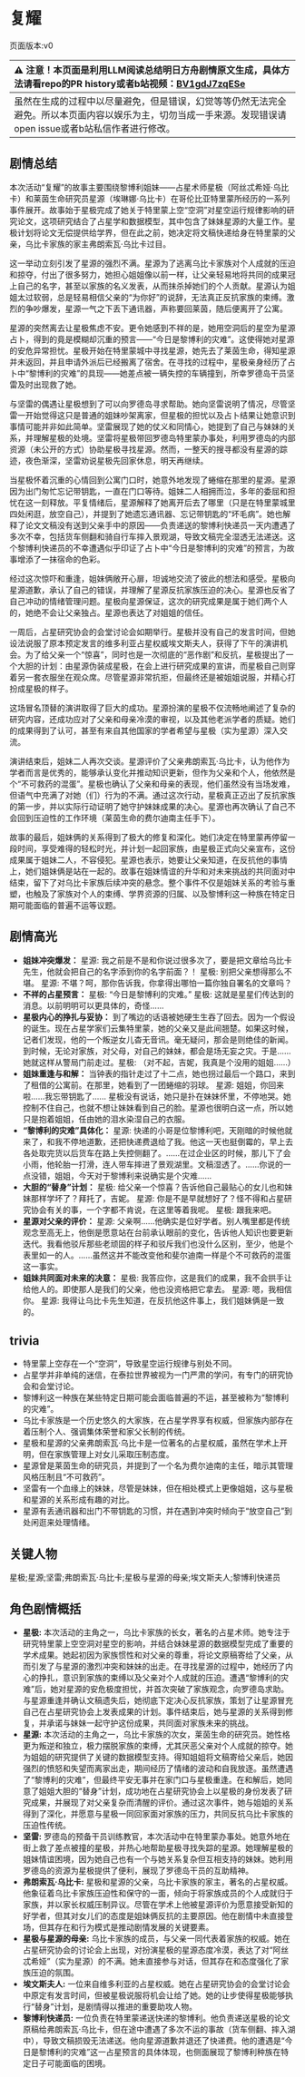 # 复耀
页面版本:v0
 

| :warning: 注意！本页面是利用LLM阅读总结明日方舟剧情原文生成，具体方法请看repo的PR history或者b站视频：[BV1gdJ7zqESe](https://www.bilibili.com/video/BV1gdJ7zqESe/)         |
|:----------------------------|
| 虽然在生成的过程中以尽量避免，但是错误，幻觉等等仍然无法完全避免。所以本页面内容以娱乐为主，切勿当成一手来源。发现错误请open issue或者b站私信作者进行修改。|



## 剧情总结
本次活动“复耀”的故事主要围绕黎博利姐妹——占星术师星极（阿丝忒希娅·乌比卡）和莱茵生命研究员星源（埃琳娜·乌比卡）在哥伦比亚特里蒙所经历的一系列事件展开。故事始于星极完成了她关于特里蒙上空“空洞”对星空运行规律影响的研究论文，这项研究结合了占星学和数据模型，其中包含了妹妹星源的大量工作。星极计划将论文无偿提供给学界，但在此之前，她决定将文稿快递给身在特里蒙的父亲，乌比卡家族的家主弗朗索瓦·乌比卡过目。

这一举动立刻引发了星源的强烈不满。星源为了逃离乌比卡家族对个人成就的压迫和掠夺，付出了很多努力，她担心姐姐像以前一样，让父亲轻易地将共同的成果冠上自己的名字，甚至以家族的名义发表，从而抹杀掉她们的个人贡献。星源认为姐姐太过软弱，总是轻易相信父亲的“为你好”的说辞，无法真正反抗家族的束缚。激烈的争吵爆发，星源一气之下丢下通讯器，声称要回莱茵，随后便离开了公寓。

星源的突然离去让星极焦虑不安。更令她感到不祥的是，她用空洞后的星空为星源占卜，得到的竟是模糊却沉重的预言——“今日是黎博利的灾难”。这使得她对星源的安危异常担忧。星极开始在特里蒙城中寻找星源，她先去了莱茵生命，得知星源并未返回，并且申请外派后已经搬离了宿舍。在寻找的过程中，星极亲身经历了占卜中“黎博利的灾难”的具现——她差点被一辆失控的车辆撞到，所幸罗德岛干员坚雷及时出现救了她。

与坚雷的偶遇让星极想到了可以向罗德岛寻求帮助。她向坚雷说明了情况，尽管坚雷一开始觉得这只是普通的姐妹吵架离家，但星极的担忧以及占卜结果让她意识到事情可能并非如此简单。坚雷展现了她的仗义和同情心，她提到了自己与妹妹的关系，并理解星极的处境。坚雷将星极带回罗德岛特里蒙办事处，利用罗德岛的内部资源（未公开的方式）协助星极寻找星源。然而，一整天的搜寻都没有星源的踪迹，夜色渐深，坚雷劝说星极先回家休息，明天再继续。

当星极怀着沉重的心情回到公寓门口时，她意外地发现了蜷缩在那里的星源。星源因为出门匆忙忘记带钥匙，一直在门口等待。姐妹二人相拥而泣，多年的委屈和担忧在这一刻释放。平复情绪后，星源解释了她离开后去了哪里（只是在特里蒙城里四处闲逛，放空自己），并提到了她遗忘通讯器、忘记带钥匙的“坏毛病”。她也解释了论文文稿没有送到父亲手中的原因——负责递送的黎博利快递员一天内遭遇了多次不幸，包括货车侧翻和骑自行车摔入景观湖，导致文稿完全湿透无法递送。这个黎博利快递员的不幸遭遇似乎印证了占卜中“今日是黎博利的灾难”的预言，为故事增添了一抹宿命的色彩。

经过这次惊吓和重逢，姐妹俩敞开心扉，坦诚地交流了彼此的想法和感受。星极向星源道歉，承认了自己的错误，并理解了星源反抗家族压迫的决心。星源也反省了自己冲动的情绪管理问题。星极向星源保证，这次的研究成果是属于她们两个人的，她绝不会让父亲独占。星源也表达了对姐姐的信任。

一周后，占星研究协会的会堂讨论会如期举行。星极并没有自己的发言时间，但她设法说服了原本预定发言的维多利亚占星权威埃文斯夫人，获得了下午的演讲机会。为了给父亲一个“惊喜”，同时也是一次彻底的“恶作剧”和反抗，星极提出了一个大胆的计划：由星源伪装成星极，在会上进行研究成果的宣讲，而星极自己则穿着另一套衣服坐在观众席。尽管星源非常抗拒，但最终还是被姐姐说服，并精心打扮成星极的样子。

这场冒名顶替的演讲取得了巨大的成功。星源扮演的星极不仅流畅地阐述了复杂的研究内容，还成功应对了父亲和母亲冷漠的审视，以及其他老派学者的质疑。她们的成果得到了认可，甚至有来自其他国家的学者希望与星极（实为星源）深入交流。

演讲结束后，姐妹二人再次交谈。星源评价了父亲弗朗索瓦·乌比卡，认为他作为学者而言是优秀的，能够承认变化并推动知识更新，但作为父亲和个人，他依然是个“不可救药的混蛋”。星极也确认了父亲和母亲的表现，他们虽然没有当场发难，但语气中充满了对她（们）行为的不满。通过这次行动，星极真正迈出了反抗家族的第一步，并以实际行动证明了她守护妹妹成果的决心。星源也再次确认了自己不会回到压迫性的工作环境（莱茵生命的费尔迪南主任手下）。

故事的最后，姐妹俩的关系得到了极大的修复和深化。她们决定在特里蒙再停留一段时间，享受难得的轻松时光，并计划一起回家族，由星极正式向父亲宣布，这份成果属于姐妹二人，不容侵犯。星源也表示，她要让父亲知道，在反抗他的事情上，她们姐妹俩是站在一起的。故事在姐妹情谊的升华和对未来挑战的共同面对中结束，留下了对乌比卡家族后续冲突的悬念。整个事件不仅是姐妹关系的考验与重塑，也触及了家族对个人的束缚、学界资源的归属、以及黎博利这一种族在特定日期可能面临的普遍不运等议题。
## 剧情高光
*   **姐妹冲突爆发：**
    星源: 我之前是不是和你说过很多次了，要是把文章给乌比卡先生，他就会把自己的名字添到你的名字前面？！
    星极: 别把父亲想得那么不堪。
    星源: 不堪？呵，那你告诉我，你拿得出哪怕一篇你独自署名的文章吗？
*   **不祥的占星预言：**
    星极: “今日是黎博利的灾难。”
    星极: 这就是星星们传达到的消息。以前明明可以更具体的，奇怪......
*   **星极内心的挣扎与妥协：**
    到了嘴边的话语被她硬生生吞了回去。因为一个假设的诞生。现在占星学家们云集特里蒙，她的父亲又是此间翘楚。如果这时候，记者们发现，他的一个叛逆女儿杳无音讯。毫无疑问，那会是则绝佳的新闻。到时候，无论对家族，对父母，对自己的妹妹，都会是场无妄之灾。于是......她就这样从警局门前走过。星极: （对不起，吉妮，我真是个没用的姐姐......）
*   **姐妹重逢与和解：**
    当钟表的指针走过了十二点，她也拐过最后一个路口，来到了租借的公寓前。在那里，她看到了一团蜷缩的羽球。
    星源: 姐姐，你回来啦......我忘带钥匙了......
    星极没有说话，她只是扑在妹妹怀里，不停地哭。她控制不住自己，也就不想让妹妹看到自己的脸。星源也很明白这一点，所以她只是抱着姐姐，任由她的泪水染湿自己的衣服。
*   **“黎博利的灾难”具体化：**
    星源: 快递的小哥是位黎博利吧，天刚暗的时候他就来了，和我不停地道歉，还把快递费退给了我。他这一天也挺倒霉的，早上去各处取完货以后货车在路上失控侧翻了。......在过企业区的时候，那儿下了会小雨，他轮胎一打滑，连人带车摔进了景观湖里。文稿湿透了。......你说的一点没错，姐姐，今天对于黎博利来说确实是个灾难......
*   **大胆的“替身”计划：**
    星极: 给父亲一个惊喜？告诉他自己最贴心的女儿也和妹妹那样学坏了？拜托了，吉妮。
    星源: 你是不是早就想好了？怪不得和占星研究协会有关的事，一个字都不肯说，在这里等着我呢。
    星极: 跟我来吧。
*   **星源对父亲的评价：**
    星源: 父亲啊......他确实是位好学者。别人嘴里都是传统观念至高无上，他倒是愿意站在台前承认眼前的变化，告诉他人知识也要更新迭代。我看他驳斥那些老顽固的样子和驳斥我们也没什么区别，至少，他是个表里如一的人。......虽然这并不能改变他和斐尔迪南一样是个不可救药的混蛋这一事实。
*   **姐妹共同面对未来的决意：**
    星极: 我答应你，这是我们的成果，我不会拱手让给他人的。即使那人是我们的父亲，他也没资格把它拿去。
    星源: 嗯，我相信你。
    星源: 我得让乌比卡先生知道，在反抗他这件事上，我们姐妹俩是一致的。
## trivia
*   特里蒙上空存在一个“空洞”，导致星空运行规律与别处不同。
*   占星学并非单纯的迷信，在泰拉世界被视为一门严肃的学问，有专门的研究协会和会堂讨论。
*   黎博利这一种族在某些特定日期可能会面临普遍的不运，甚至被称为“黎博利的灾难”。
*   乌比卡家族是一个历史悠久的大家族，在占星学界享有权威，但家族内部存在着压制个人、强调集体荣誉和家父长制的传统。
*   星极和星源的父亲弗朗索瓦·乌比卡是一位著名的占星权威，虽然在学术上开明，但在家族管理上对女儿采取压制态度。
*   星源曾是莱茵生命的研究员，并提到了一个名为费尔迪南的主任，暗示其管理风格压制且“不可救药”。
*   坚雷有一个血缘上的妹妹，尽管是妹妹，但在相处模式上更像姐姐，这与星极和星源的关系形成有趣的对比。
*   星源有丢通讯器和出门不带钥匙的习惯，并在遇到冲突时倾向于“放空自己”到处闲逛来处理情绪。
## 关键人物
星极;星源;坚雷;弗朗索瓦·乌比卡;星极与星源的母亲;埃文斯夫人;黎博利快递员
## 角色剧情概括
-   **星极:** 本次活动的主角之一，乌比卡家族的长女，著名的占星术师。她专注于研究特里蒙上空空洞对星空的影响，并结合妹妹星源的数据模型完成了重要的学术成果。她起初因为家族惯性和对父亲的尊重，将论文原稿寄给了父亲，从而引发了与星源的激烈冲突和妹妹的出走。在寻找星源的过程中，她经历了内心的挣扎，意识到家族的束缚以及父亲对个人成就的压迫。遭遇“黎博利的灾难”后，她对星源的安危极度担忧，并首次突破了家族观念，向罗德岛求助。与星源重逢并确认文稿遗失后，她彻底下定决心反抗家族，策划了让星源冒充自己在占星研究协会上发表成果的计划。事件结束后，她与星源的关系得到修复，并承诺与妹妹一起守护这份成果，共同面对家族未来的挑战。
-   **星源:** 本次活动的主角之一，乌比卡家族的次女，莱茵生命的研究员。她性格更为叛逆和独立，极力摆脱家族的束缚，尤其厌恶父亲对个人成就的掠夺。她为姐姐的研究提供了关键的数据模型支持。得知姐姐将文稿寄给父亲后，她因强烈的愤怒和失望而离家出走，期间经历了情绪的波动和自我放逐。虽然遭遇了“黎博利的灾难”，但最终平安无事并在家门口与星极重逢。在和解后，她同意了姐姐大胆的“替身”计划，成功地在占星研究协会上以星极的身份发表了研究成果，并展现了对父亲复杂而清醒的评价。通过这次事件，她与姐姐的关系得到了深化，并愿意与星极一同回家面对家族的压力，共同反抗乌比卡家族的压迫性传统。
-   **坚雷:** 罗德岛的预备干员训练教官，本次活动中在特里蒙办事处。她意外地在街上救了差点被撞的星极，并热心地帮助星极寻找失踪的星源。她理解星极的姐妹情谊困境，因为她自己也有一个与她关系复杂但互相支持的妹妹。她利用罗德岛的资源为星极提供了便利，展现了罗德岛干员的互助精神。
-   **弗朗索瓦·乌比卡:** 星极和星源的父亲，乌比卡家族的家主，著名的占星权威。他象征着乌比卡家族压迫性和保守的一面，倾向于将家族成员的个人成就归于家族，并以家长权威压制异议。尽管在学术上他被星源评价为愿意接受新知的好学者，但其对女儿们的态度是姐妹俩反抗的主要原因。他在剧情中未直接登场，但其存在和行为模式是推动剧情发展的关键要素。
-   **星极与星源的母亲:** 乌比卡家族的成员，与父亲一同代表着家族的权威。她在占星研究协会的讨论会上出现，对扮演星极的星源态度冷漠，表达了对“阿丝忒希娅”（实为星源）的不满。她未直接参与对话，但其存在和态度强化了家族压迫的氛围。
-   **埃文斯夫人:** 一位来自维多利亚的占星权威。她在占星研究协会的会堂讨论会中原定有发言时间，但被星极说服将机会让给了她。她的让步使得星极能够执行“替身”计划，是剧情得以推进的重要助攻人物。
-   **黎博利快递员:** 一位负责在特里蒙递送快递的黎博利。他负责递送星极的论文原稿给弗朗索瓦·乌比卡，但在途中遭遇了多次不运的事故（货车侧翻、摔入湖中），导致文稿损毁无法递送。他向星源道歉并退还了快递费。他的遭遇是“今日是黎博利的灾难”这一占星预言的具体体现，也侧面展现了黎博利种族在特定日子可能面临的困境。